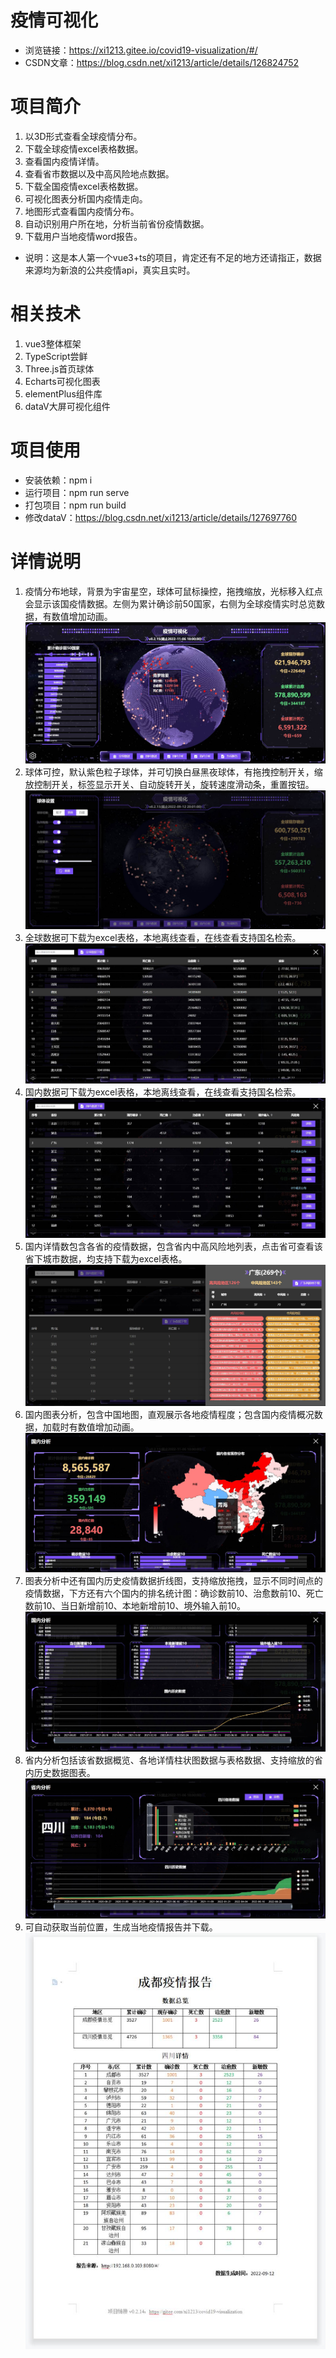 # 疫情可视化
* 浏览链接：https://xi1213.gitee.io/covid19-visualization/#/
* CSDN文章：https://blog.csdn.net/xi1213/article/details/126824752
# 项目简介
1. 以3D形式查看全球疫情分布。
2. 下载全球疫情excel表格数据。
3. 查看国内疫情详情。
4. 查看省市数据以及中高风险地点数据。
5. 下载全国疫情excel表格数据。
6. 可视化图表分析国内疫情走向。
7. 地图形式查看国内疫情分布。
8. 自动识别用户所在地，分析当前省份疫情数据。
9. 下载用户当地疫情word报告。
* 说明：这是本人第一个vue3+ts的项目，肯定还有不足的地方还请指正，数据来源均为新浪的公共疫情api，真实且实时。
# 相关技术
1. vue3整体框架
2. TypeScript尝鲜
3. Three.js首页球体
4. Echarts可视化图表
5. elementPlus组件库
6. dataV大屏可视化组件
# 项目使用
* 安装依赖：npm i
* 运行项目：npm run serve
* 打包项目：npm run build
* 修改dataV：https://blog.csdn.net/xi1213/article/details/127697760
# 详情说明
1. 疫情分布地球，背景为宇宙星空，球体可鼠标操控，拖拽缩放，光标移入红点会显示该国疫情数据。左侧为累计确诊前50国家，右侧为全球疫情实时总览数据，有数值增加动画。
![img](./md_img/1.jpg)
2. 球体可控，默认紫色粒子球体，并可切换白昼黑夜球体，有拖拽控制开关，缩放控制开关，标签显示开关、自动旋转开关，旋转速度滑动条，重置按钮。
![img](./md_img/2.jpg)
3. 全球数据可下载为excel表格，本地离线查看，在线查看支持国名检索。
![img](./md_img/3.jpg)
4. 国内数据可下载为excel表格，本地离线查看，在线查看支持国名检索。
![img](./md_img/7.jpg)
5. 国内详情数包含各省的疫情数据，包含省内中高风险地列表，点击省可查看该省下城市数据，均支持下载为excel表格。
![img](./md_img/4.jpg)
6. 国内图表分析，包含中国地图，直观展示各地疫情程度；包含国内疫情概况数据，加载时有数值增加动画。
![img](./md_img/5.jpg)
7. 图表分析中还有国内历史疫情数据折线图，支持缩放拖拽，显示不同时间点的疫情数据，下方还有六个国内的排名统计图：确诊数前10、治愈数前10、死亡数前10、当日新增前10、本地新增前10、境外输入前10。
![img](./md_img/6.jpg)
8. 省内分析包括该省数据概览、各地详情柱状图数据与表格数据、支持缩放的省内历史数据图表。
![img](./md_img/8.jpg)
9. 可自动获取当前位置，生成当地疫情报告并下载。
![img](./md_img/9.jpg)